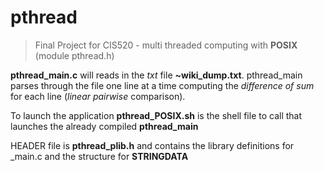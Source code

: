 # pthread
> Final Project for CIS520 - multi threaded computing with **POSIX** (module pthread.h)

**pthread_main.c** will reads in the *txt* file **~wiki_dump.txt**. pthread_main parses through the file one line at a time computing the *difference of sum* for each line (*linear pairwise* comparison).

To launch the application **pthread_POSIX.sh** is the shell file to call that launches the already compiled **pthread_main**

HEADER file is **pthread_plib.h** and contains the library definitions for _main.c and the structure for **STRINGDATA**
